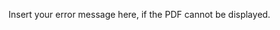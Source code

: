<object width="400" height="500" type="application/pdf" data="[/my_pdf.pdf](https://github.com/Lwao/DAQ_ECG/raw/main/ECG.pdf&embedded=true)?#zoom=85&scrollbar=0&toolbar=0&navpanes=0">
    <p>Insert your error message here, if the PDF cannot be displayed.</p>
</object>
